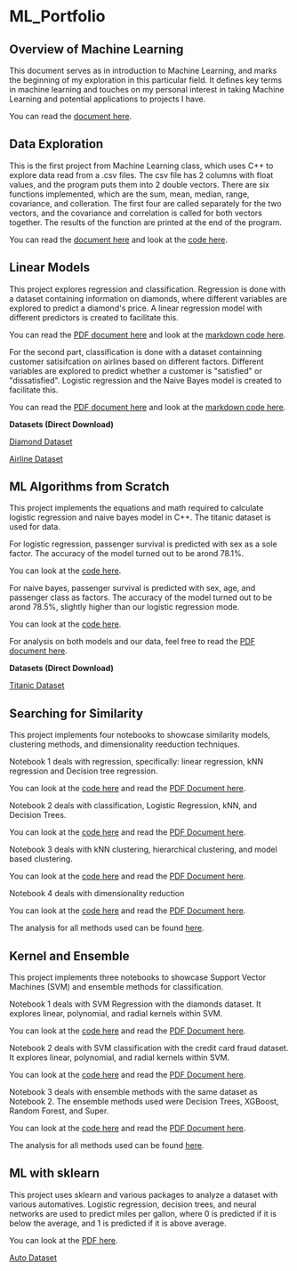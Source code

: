 # ML_Portfolio

## Overview of Machine Learning

This document serves as in introduction to Machine Learning, and marks the beginning of my exploration in this particular field. It defines key terms in machine learning and touches on my personal interest in taking Machine Learning and potential applications to projects I have.

You can read the [document here](ml_overview.pdf).

## Data Exploration

This is the first project from Machine Learning class, which uses C++ to explore data read from a .csv files. The csv file has 2 columns with float values, and the program puts them into 2 double vectors. There are six functions implemented, which are the sum, mean, median, range, covariance, and colleration. The first four are called separately for the two vectors, and the covariance and correlation is called for both vectors together. The results of the function are printed at the end of the program.

You can read the [document here](https://github.com/meintgl/ML_Portfolio/blob/main/Data%20Exploration/dataExploration.pdf) and look at the [code here](https://github.com/meintgl/ML_Portfolio/blob/main/Data%20Exploration/dataExploration.cpp).

## Linear Models
This project explores regression and classification. Regression is done with a dataset containing information on diamonds, where different variables are explored to predict a diamond's price. A linear regression model with different predictors is created to facilitate this.

You can read the [PDF document here](https://github.com/meintgl/ML_Portfolio/blob/main/Linear%20Model%20Project/Regression.pdf) and look at the [markdown code here](https://github.com/meintgl/ML_Portfolio/blob/main/Linear%20Model%20Project/Regression.Rmd).

For the second part, classification is done with a dataset containning customer satisifcation on airlines based on different factors. Different variables are explored to predict whether a customer is "satisfied" or "dissatisfied". Logistic regression and the Naive Bayes model is created to facilitate this.

You can read the [PDF document here](https://github.com/meintgl/ML_Portfolio/blob/main/Linear%20Model%20Project/Classification.pdf) and look at the [markdown code here](https://github.com/meintgl/ML_Portfolio/blob/main/Linear%20Model%20Project/Classification.Rmd).

**Datasets (Direct Download)**

[Diamond Dataset](https://github.com/meintgl/ML_Portfolio/blob/main/Linear%20Model%20Project/diamonds.csv)

[Airline Dataset](https://github.com/meintgl/ML_Portfolio/blob/main/Linear%20Model%20Project/Invistico_Airline.csv)


## ML Algorithms from Scratch
This project implements the equations and math required to calculate logistic regression and naive bayes model in C++. The titanic dataset is used for data.

For logistic regression, passenger survival is predicted with sex as a sole factor. The accuracy of the model turned out to be arond 78.1%.

You can look at the [code here](https://github.com/meintgl/ML_Portfolio/blob/main/ML%20Algorithms%20from%20Scratch/logisticRegression.cpp).

For naive bayes, passenger survival is predicted with sex, age, and passenger class as factors. The accuracy of the model turned out to be arond 78.5%, slightly higher than our logistic regression mode.

You can look at the [code here](https://github.com/meintgl/ML_Portfolio/blob/main/ML%20Algorithms%20from%20Scratch/naiveBayes.cpp).

For analysis on both models and our data, feel free to read the [PDF document here](https://github.com/meintgl/ML_Portfolio/blob/main/ML%20Algorithms%20from%20Scratch/ML%20Algorithms%20from%20Scratch.pdf).

**Datasets (Direct Download)**

[Titanic Dataset](https://github.com/meintgl/ML_Portfolio/blob/main/ML%20Algorithms%20from%20Scratch/titanic_project.csv)

## Searching for Similarity

This project implements four notebooks to showcase similarity models, clustering methods, and dimensionality reeduction techniques.

Notebook 1 deals with regression, specifically: linear regression, kNN regression and Decision tree regression.

You can look at the [code here](https://github.com/meintgl/ML_Portfolio/blob/main/Searching%20by%20Similarity/Regression.Rmd) and read the [PDF Document here](https://github.com/meintgl/ML_Portfolio/blob/main/Searching%20by%20Similarity/Regression.pdf).

Notebook 2 deals with classification, Logistic Regression, kNN, and Decision Trees.

You can look at the [code here](https://github.com/meintgl/ML_Portfolio/blob/main/Searching%20by%20Similarity/Classification.Rmd) and read the [PDF Document here](https://github.com/meintgl/ML_Portfolio/blob/main/Searching%20by%20Similarity/pfc4_Classification.pdf).

Notebook 3 deals with kNN clustering, hierarchical clustering, and model based clustering.

You can look at the [code here](https://github.com/meintgl/ML_Portfolio/blob/main/Searching%20by%20Similarity/Clustering.Rmd) and read the [PDF Document here](https://github.com/meintgl/ML_Portfolio/blob/main/Searching%20by%20Similarity/Clustering.pdf).

Notebook 4 deals with dimensionality reduction

You can look at the [code here](https://github.com/meintgl/ML_Portfolio/blob/main/Searching%20by%20Similarity/Dimensionality_Reduction.Rmd) and read the [PDF Document here](https://github.com/meintgl/ML_Portfolio/blob/main/Searching%20by%20Similarity/Dimensionality_Reduction.pdf).

The analysis for all methods used can be found [here](https://github.com/meintgl/ML_Portfolio/blob/main/Searching%20by%20Similarity/Searching%20for%20Similarity.pdf).

## Kernel and Ensemble

This project implements three notebooks to showcase Support Vector Machines (SVM) and ensemble methods for classification.

Notebook 1 deals with SVM Regression with the diamonds dataset. It explores linear, polynomial, and radial kernels within SVM.

You can look at the [code here](https://github.com/meintgl/ML_Portfolio/blob/main/Kernel%20and%20Ensemble/SVM_Regression.Rmd) and read the [PDF Document here](https://github.com/meintgl/ML_Portfolio/blob/main/Kernel%20and%20Ensemble/SVM_Regression.pdf).

Notebook 2 deals with SVM classification with the credit card fraud dataset. It explores linear, polynomial, and radial kernels within SVM.

You can look at the [code here](https://github.com/meintgl/ML_Portfolio/blob/main/Kernel%20and%20Ensemble/svm_classification.Rmd) and read the [PDF Document here](https://github.com/meintgl/ML_Portfolio/blob/main/Kernel%20and%20Ensemble/svm_classification.pdf).

Notebook 3 deals with ensemble methods with the same dataset as Notebook 2. The ensemble methods used were Decision Trees, XGBoost, Random Forest, and Super.

You can look at the [code here](https://github.com/meintgl/ML_Portfolio/blob/main/Kernel%20and%20Ensemble/ensemble.Rmd) and read the [PDF Document here](https://github.com/meintgl/ML_Portfolio/blob/main/Kernel%20and%20Ensemble/ensemble.pdf).

The analysis for all methods used can be found [here](https://github.com/meintgl/ML_Portfolio/blob/main/Kernel%20and%20Ensemble/SVM%20and%20Ensemble%20Analysis.pdf).

## ML with sklearn

This project uses sklearn and various packages to analyze a dataset with various automatives. Logistic regression, decision trees, and neural networks are used to predict miles per gallon, where 0 is predicted if it is below the average, and 1 is predicted if it is above average. 

You can look at the [PDF here](https://github.com/meintgl/ML_Portfolio/blob/main/ML%20with%20sklearn/ML%20With%20sklearn.ipynb%20-%20Colaboratory.pdf).

[Auto Dataset](https://github.com/meintgl/ML_Portfolio/blob/main/Auto.csv)
